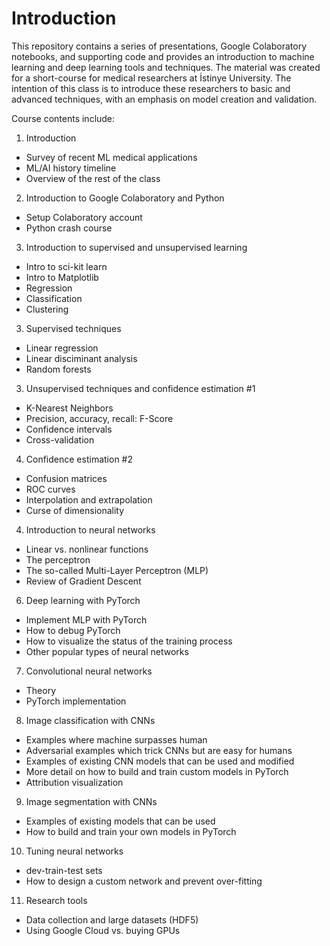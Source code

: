 # Introduction
This repository contains a series of presentations, Google Colaboratory notebooks, and supporting code and provides an introduction to machine learning and deep learning tools and techniques. The material was created for a short-course for medical researchers at İstinye University. The intention of this class is to introduce these researchers to basic and advanced techniques, with an emphasis on model creation and validation.

Course contents include:
1. Introduction
* Survey of recent ML medical applications  
* ML/AI history timeline
* Overview of the rest of the class

2. Introduction to Google Colaboratory and Python
* Setup Colaboratory account
* Python crash course

3. Introduction to supervised and unsupervised learning
* Intro to sci-kit learn
* Intro to Matplotlib
* Regression
* Classification
* Clustering

3. Supervised techniques
* Linear regression
* Linear disciminant analysis
* Random forests

3. Unsupervised techniques and confidence estimation #1
* K-Nearest Neighbors
* Precision, accuracy, recall: F-Score
* Confidence intervals
* Cross-validation

4. Confidence estimation #2
* Confusion matrices
* ROC curves
* Interpolation and extrapolation
* Curse of dimensionality 

4. Introduction to neural networks
* Linear vs. nonlinear functions
* The perceptron
* The so-called Multi-Layer Perceptron (MLP)
* Review of Gradient Descent

6. Deep learning with PyTorch
* Implement MLP with PyTorch
* How to debug PyTorch
* How to visualize the status of the training process
* Other popular types of neural networks

7. Convolutional neural networks
* Theory
* PyTorch implementation

8. Image classification with CNNs
* Examples where machine surpasses human
* Adversarial examples which trick CNNs but are easy for humans
* Examples of existing CNN models that can be used and modified
* More detail on how to build and train custom models in PyTorch
* Attribution visualization

9. Image segmentation with CNNs
* Examples of existing models that can be used
* How to build and train your own models in PyTorch

10. Tuning neural networks
* dev-train-test sets
* How to design a custom network and prevent over-fitting

11. Research tools
* Data collection and large datasets (HDF5)
* Using Google Cloud vs. buying GPUs
